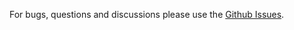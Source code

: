 For bugs, questions and discussions please use the [Github Issues](https://github.com/AdevintaSpain/pridepoints/issues).

